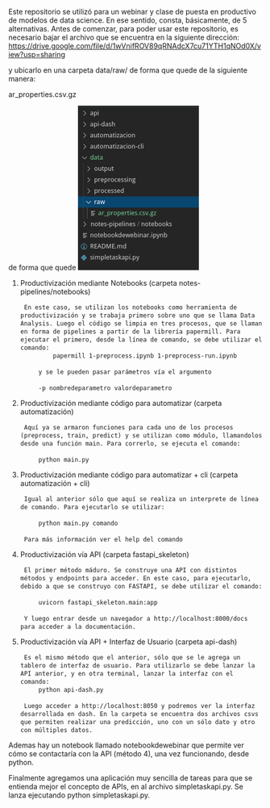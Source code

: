 Este repositorio se utilizó para un webinar y clase de puesta en productivo de modelos de data science. En ese sentido, consta, básicamente, de 5 alternativas.
Antes de comenzar, para poder usar este repositorio, es necesario bajar el archivo que se encuentra en la siguiente dirección:
https://drive.google.com/file/d/1wVnifROV89qRNAdcX7cu71YTH1qNOd0X/view?usp=sharing

y ubicarlo en una carpeta data/raw/ de forma que quede de la siguiente manera:

ar_properties.csv.gz

de forma que quede
![Folder structure](https://github.com/juancgvazquez/webinar_productivizacion_ml/blob/master/datastructure.png)

1. Productivización mediante Notebooks (carpeta notes-pipelines/notebooks)
    
        En este caso, se utilizan los notebooks como herramienta de productivización y se trabaja primero sobre uno que se llama Data Analysis. Luego el código se limpia en tres procesos, que se llaman en forma de pipelines a partir de la librería papermill. Para ejecutar el primero, desde la línea de comando, se debe utilizar el comando:
                papermill 1-preprocess.ipynb 1-preprocess-run.ipynb
            
            y se le pueden pasar parámetros vía el argumento 
            
            -p nombredeparametro valordeparametro

2. Productivización mediante código para automatizar (carpeta automatización)

        Aquí ya se armaron funciones para cada uno de los procesos (preprocess, train, predict) y se utilizan como módulo, llamandolos desde una función main. Para correrlo, se ejecuta el comando:

            python main.py

3. Productivización mediante código para automatizar + cli (carpeta automatización + cli)

        Igual al anterior sólo que aquí se realiza un interprete de línea de comando. Para ejecutarlo se utilizar:

            python main.py comando
        
        Para más información ver el help del comando

4. Productivización vía API (carpeta fastapi_skeleton)

        El primer método máduro. Se construye una API con distintos métodos y endpoints para acceder. En este caso, para ejecutarlo, debido a que se construyo con FASTAPI, se debe utilizar el comando:

            uvicorn fastapi_skeleton.main:app
        
        Y luego entrar desde un navegador a http://localhost:8000/docs para acceder a la documentación.

5. Productivización vía API + Interfaz de Usuario (carpeta api-dash)

        Es el mismo método que el anterior, sólo que se le agrega un tablero de interfaz de usuario. Para utilizarlo se debe lanzar la API anterior, y en otra terminal, lanzar la interfaz con el comando:
            python api-dash.py
        
        Luego acceder a http://localhost:8050 y podremos ver la interfaz desarrollada en dash. En la carpeta se encuentra dos archivos csvs que permiten realizar una predicción, uno con un sólo dato y otro con múltiples datos.

Ademas hay un notebook llamado notebookdewebinar que permite ver cómo se contactaría con la API (método 4), una vez funcionando, desde python.

Finalmente agregamos una aplicación muy sencilla de tareas para que se entienda mejor el concepto de APIs, en al archivo simpletaskapi.py. Se lanza ejecutando python simpletaskapi.py.

